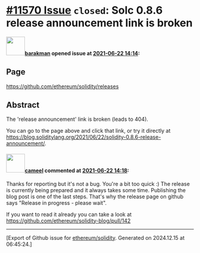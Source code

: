# [\#11570 Issue](https://github.com/ethereum/solidity/issues/11570) `closed`: Solc 0.8.6 release announcement link is broken

#### <img src="https://avatars.githubusercontent.com/u/7003246?v=4" width="50">[barakman](https://github.com/barakman) opened issue at [2021-06-22 14:14](https://github.com/ethereum/solidity/issues/11570):

## Page

https://github.com/ethereum/solidity/releases

## Abstract

The 'release announcement' link is broken (leads to 404).

You can go to the page above and click that link, or try it directly at https://blog.soliditylang.org/2021/06/22/solidity-0.8.6-release-announcement/.

#### <img src="https://avatars.githubusercontent.com/u/137030?v=4" width="50">[cameel](https://github.com/cameel) commented at [2021-06-22 14:18](https://github.com/ethereum/solidity/issues/11570#issuecomment-866025010):

Thanks for reporting but it's not a bug. You're a bit too quick :) The release is currently being prepared and it always takes some time. Publishing the blog post is one of the last steps. That's why the release page on github says "Release in progress - please wait".

If you want to read it already you can take a look at https://github.com/ethereum/solidity-blog/pull/142


-------------------------------------------------------------------------------



[Export of Github issue for [ethereum/solidity](https://github.com/ethereum/solidity). Generated on 2024.12.15 at 06:45:24.]

